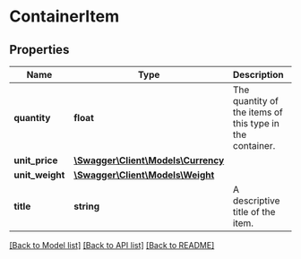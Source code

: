# ContainerItem

## Properties
Name | Type | Description | Notes
------------ | ------------- | ------------- | -------------
**quantity** | **float** | The quantity of the items of this type in the container. | 
**unit_price** | [**\Swagger\Client\Models\Currency**](Currency.md) |  | 
**unit_weight** | [**\Swagger\Client\Models\Weight**](Weight.md) |  | 
**title** | **string** | A descriptive title of the item. | 

[[Back to Model list]](../../README.md#documentation-for-models) [[Back to API list]](../../README.md#documentation-for-api-endpoints) [[Back to README]](../../README.md)

